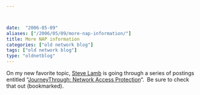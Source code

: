 ```yaml
---



date:  "2006-05-09"
aliases: ["/2006/05/09/more-nap-information/"]
title: More NAP information
categories: ["old network blog"]
tags: ["old network blog"]
type: "oldnetblog"
---
```

On my new favorite topic, <a href="http://blogs.technet.com/steve_lamb">Steve Lamb</a> is going through a series of postings entitled &#8220;<a href="http://blogs.technet.com/steve_lamb/archive/category/11174.aspx">JourneyThrough: Network Access Protection</a>&#8220;.  Be sure to check that out (bookmarked).


